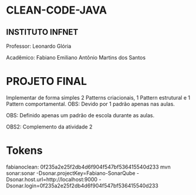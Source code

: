 # CLEAN-CODE-JAVA

## INSTITUTO INFNET
Professor: Leonardo Glória

Acadêmico: Fabiano Emiliano Antônio Martins dos Santos

# PROJETO FINAL
Implementar de forma simples 2 Patterns criacionais, 1 Pattern estrutural e 1 Pattern comportamental. OBS: Devido por 1 padrão apenas nas aulas.

OBS: Definido apenas um padrão de escola durante as aulas.

OBS2: Complemento da atividade 2

# Tokens

fabianoclean: 0f235a2e25f2db4d6f904f547bf536415540d233
mvn sonar:sonar -Dsonar.projectKey=Fabiano-SonarQube -Dsonar.host.url=http://localhost:9000 -Dsonar.login=0f235a2e25f2db4d6f904f547bf536415540d233
